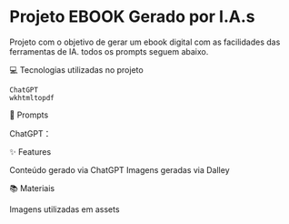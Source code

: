 # Projeto EBOOK Gerado por I.A.s

Projeto com o objetivo de gerar um ebook digital com as facilidades das ferramentas de IA. todos os prompts seguem abaixo.

💻 Tecnologias utilizadas no projeto

    ChatGPT
    wkhtmltopdf

🧠 Prompts

ChatGPT：

✨ Features

Conteúdo gerado via ChatGPT
Imagens geradas via Dalley

📚 Materiais

Imagens utilizadas em assets

